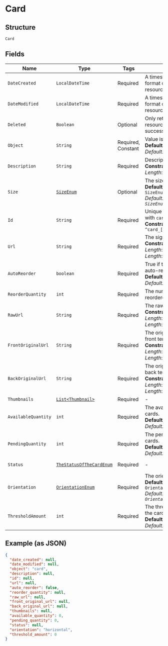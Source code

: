 
# Card

## Structure

`Card`

## Fields

| Name | Type | Tags | Description | Getter | Setter |
|  --- | --- | --- | --- | --- | --- |
| `DateCreated` | `LocalDateTime` | Required | A timestamp in ISO 8601 format of the date the resource was created. | LocalDateTime getDateCreated() | setDateCreated(LocalDateTime dateCreated) |
| `DateModified` | `LocalDateTime` | Required | A timestamp in ISO 8601 format of the date the resource was last modified. | LocalDateTime getDateModified() | setDateModified(LocalDateTime dateModified) |
| `Deleted` | `Boolean` | Optional | Only returned if the resource has been successfully deleted. | Boolean getDeleted() | setDeleted(Boolean deleted) |
| `Object` | `String` | Required, Constant | Value is type of resource.<br>**Default**: `"card"`<br>*Default: `"card"`* | String getObject() | setObject(String object) |
| `Description` | `String` | Required | Description of the card.<br>**Constraints**: *Maximum Length*: `255` | String getDescription() | setDescription(String description) |
| `Size` | [`SizeEnum`](/doc/models/size-enum.md) | Optional | The size of the card<br>**Default**: `SizeEnum.ENUM_2125X3375`<br>*Default: `SizeEnum.ENUM_2125X3375`* | SizeEnum getSize() | setSize(SizeEnum size) |
| `Id` | `String` | Required | Unique identifier prefixed with `card_`.<br>**Constraints**: *Pattern*: `^card_[a-zA-Z0-9]+$` | String getId() | setId(String id) |
| `Url` | `String` | Required | The signed link for the card.<br>**Constraints**: *Minimum Length*: `1`, *Maximum Length*: `2083` | String getUrl() | setUrl(String url) |
| `AutoReorder` | `boolean` | Required | True if the cards should be auto-reordered.<br>**Default**: `false`<br>*Default: `false`* | boolean getAutoReorder() | setAutoReorder(boolean autoReorder) |
| `ReorderQuantity` | `int` | Required | The number of cards to be reordered. | int getReorderQuantity() | setReorderQuantity(int reorderQuantity) |
| `RawUrl` | `String` | Required | The raw URL of the card.<br>**Constraints**: *Minimum Length*: `1`, *Maximum Length*: `2083` | String getRawUrl() | setRawUrl(String rawUrl) |
| `FrontOriginalUrl` | `String` | Required | The original URL of the front template.<br>**Constraints**: *Minimum Length*: `1`, *Maximum Length*: `2083` | String getFrontOriginalUrl() | setFrontOriginalUrl(String frontOriginalUrl) |
| `BackOriginalUrl` | `String` | Required | The original URL of the back template.<br>**Constraints**: *Minimum Length*: `1`, *Maximum Length*: `2083` | String getBackOriginalUrl() | setBackOriginalUrl(String backOriginalUrl) |
| `Thumbnails` | [`List<Thumbnail>`](/doc/models/thumbnail.md) | Required | - | List<Thumbnail> getThumbnails() | setThumbnails(List<Thumbnail> thumbnails) |
| `AvailableQuantity` | `int` | Required | The available quantity of cards.<br>**Default**: `0`<br>*Default: `0`* | int getAvailableQuantity() | setAvailableQuantity(int availableQuantity) |
| `PendingQuantity` | `int` | Required | The pending quantity of cards.<br>**Default**: `0`<br>*Default: `0`* | int getPendingQuantity() | setPendingQuantity(int pendingQuantity) |
| `Status` | [`TheStatusOfTheCardEnum`](/doc/models/the-status-of-the-card-enum.md) | Required | - | TheStatusOfTheCardEnum getStatus() | setStatus(TheStatusOfTheCardEnum status) |
| `Orientation` | [`OrientationEnum`](/doc/models/orientation-enum.md) | Required | The orientation of the card.<br>**Default**: `OrientationEnum.HORIZONTAL`<br>*Default: `OrientationEnum.HORIZONTAL`* | OrientationEnum getOrientation() | setOrientation(OrientationEnum orientation) |
| `ThresholdAmount` | `int` | Required | The threshold amount of the card<br>**Default**: `0`<br>*Default: `0`* | int getThresholdAmount() | setThresholdAmount(int thresholdAmount) |

## Example (as JSON)

```json
{
  "date_created": null,
  "date_modified": null,
  "object": "card",
  "description": null,
  "id": null,
  "url": null,
  "auto_reorder": false,
  "reorder_quantity": null,
  "raw_url": null,
  "front_original_url": null,
  "back_original_url": null,
  "thumbnails": null,
  "available_quantity": 0,
  "pending_quantity": 0,
  "status": null,
  "orientation": "horizontal",
  "threshold_amount": 0
}
```

